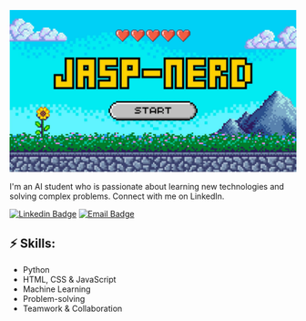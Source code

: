 <p align="center">
  <img src="https://raw.githubusercontent.com/jasp-nerd/jasp-nerd/refs/heads/main/Blue%20and%20Green%20Retro%20Pixelated%20Illustrated%20Quiz%20Presentation.jpg" width="600">
</p>

I'm an AI student who is passionate about learning new technologies and solving complex problems. Connect with me on LinkedIn.

[![Linkedin Badge](https://img.shields.io/badge/-LinkedIn-blue?style=flat-square&logo=Linkedin&logoColor=white&link=https://www.linkedin.com/in/jasper-meij-vu)](https://www.linkedin.com/in/jasper-meij-vu)
[![Email Badge](https://img.shields.io/badge/-Email-d14836?style=flat-square&logo=Gmail&logoColor=white&link=mailto:j.f.l.meijerink@student.vu.nl)](mailto:j.f.l.meijerink@student.vu.nl)

## ⚡ Skills:
- Python
- HTML, CSS & JavaScript
- Machine Learning
- Problem-solving
- Teamwork & Collaboration
